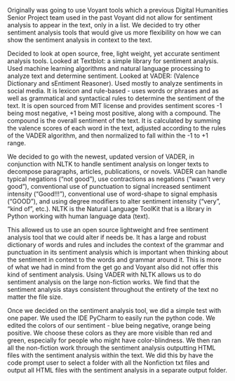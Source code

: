 Originally was going to use Voyant tools which a previous Digital Humanities Senior Project team used in the past
Voyant did not allow for sentiment analysis to appear in the text, only in a list. 
We decided to try other sentiment analysis tools that would give us more flexibility on how we can show the sentiment analysis in context to the text. 


Decided to look at open source, free, light weight, yet accurate sentiment analysis tools. 
Looked at Textblot: a simple library for sentiment analysis. Used machine learning algorithms and natural language processing to analyze text and determine sentiment. 
Looked at VADER:  (Valence Dictionary and sEntiment Reasoner). Used mostly to analyze sentiments in social media. It is lexicon and rule-based - uses words or phrases and as well as grammatical and syntactical rules to determine the sentiment of the text. It is open sourced from MIT license and provides sentiment scores -1 being most negative, +1 being most positive, along with a compound. The compound is the overall sentiment of the text. It is calculated by summing the valence scores of each word in the text, adjusted according to the rules of the VADER algorithm, and then normalized to fall within the -1 to +1 range.  


We decided to go with the newest, updated version of VADER, in conjunction with NLTK to handle sentiment analysis on longer texts to decompose paragraphs, articles, publications, or novels. VADER can handle typical negations (“not good”), use contractions as negations (“wasn’t very good”), conventional use of punctuation to signal increased sentiment intensity (“Good!!!”), conventional use of word-shape to signal emphasis (“GOOD”), and using degree modifiers to alter sentiment intensity (“very”, “kind of”, etc.).
NLTK is the Natural Language ToolKit that is a library in Python working with human language data (text). 


This allowed us to use an open source lightweight and free sentiment analysis tool that we could alter if needs be. It has a large and robust dictionary of words and rules and includes the context of the grammar and punctuation in its sentiment analysis which is important when thinking about the sentiment in context to the words and grammar around it. This is more of what we had in mind from the get go and Voyant also did not offer this kind of sentiment analysis. Using VADER with NLTK allows us to do sentiment analysis on the large non-fiction works. We find that the sentiment analysis stays consistent throughout the entirety of the text no matter the file size. 


Once we decided on the sentiment analysis tool, we did a simple test with one paper. 
We used the IDE PyCharm to easily run the python code.
We edited the colors of our sentiment - blue being negative, orange being positive. We choose these colors as they are more visible than red and green, especially for people who might have color-blindness. 
We then ran all the non-fiction work through the sentiment analysis outputting HTML files with the sentiment analysis within the text.
We did this by have the code prompt user to select a folder with all the Nonfiction txt files and output all HTML files with the sentiment analysis in a separate output folder. 
